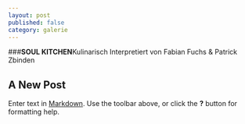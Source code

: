 ```yaml
---
layout: post
published: false
category: galerie
---
```


###**SOUL KITCHEN**Kulinarisch Interpretiert von Fabian Fuchs & Patrick Zbinden


## A New Post

Enter text in [Markdown](http://daringfireball.net/projects/markdown/). Use the toolbar above, or click the **?** button for formatting help.
